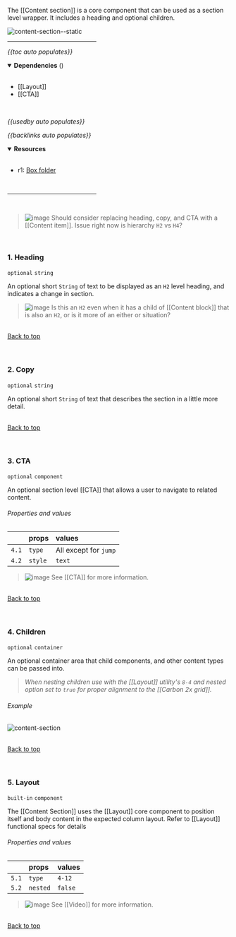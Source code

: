 <!-- category start --><!-- category end -->

The [[Content section]] is a core component that can be used as a section level
wrapper. It includes a heading and optional children.

![content-section--static](https://user-images.githubusercontent.com/3793636/121749433-45eb7800-cad0-11eb-95a0-0cbe868e6489.png)

<hr width="40%" />

<!-- toc start open="true" depthStart="3" depthEnd="5" -->

_{{toc auto populates}}_

<!-- toc end -->

<details open="true">
  <summary><strong>Dependencies</strong> (<!-- dependencyCount start --><!-- dependencyCount end -->)</summary><br />

- [[Layout]]
- [[CTA]]

<br />
</details>

<!-- usedby start -->

_{{usedby auto populates}}_

<!-- usedby end -->

<!-- backlinks start -->

_{{backlinks auto populates}}_

<!-- backlinks end -->

<a name="resources"></a>

<details open="true">
  <summary><strong>Resources</strong></summary><br />

- r1: [Box folder](https://ibm.ent.box.com/folder/101351204820)

<br />
</details>

<hr width="40%" />

<br />

> ![image](https://user-images.githubusercontent.com/3793636/117874180-493bdb80-b266-11eb-8945-dde0d95431d6.png)
> Should consider replacing heading, copy, and CTA with a [[Content item]].
> Issue right now is hierarchy `H2` vs `H4`?

<br />

### 1. Heading

`optional` `string`

An optional short `String` of text to be displayed as an `H2` level heading, and
indicates a change in section.

> ![image](https://user-images.githubusercontent.com/3793636/117874180-493bdb80-b266-11eb-8945-dde0d95431d6.png)
> Is this an `H2` even when it has a child of [[Content block]] that is also an
> `H2`, or is it more of an either or situation?

<br />[Back to top](#wiki-wrapper)<br /><br /><br />

### 2. Copy

`optional` `string`

An optional short `String` of text that describes the section in a little more
detail.

<br />[Back to top](#wiki-wrapper)<br /><br /><br />

### 3. CTA

`optional` `component`

An optional section level [[CTA]] that allows a user to navigate to related
content.

###### Properties and values

|       | props   | values                |
| :---- | :------ | :-------------------- |
| `4.1` | `type`  | All except for `jump` |
| `4.2` | `style` | `text`                |

> ![image](https://user-images.githubusercontent.com/3793636/117873919-f6faba80-b265-11eb-81a5-039bdcd822e8.png)
> See [[CTA]] for more information.

<br />[Back to top](#wiki-wrapper)<br /><br /><br />

### 4. Children

`optional` `container`

An optional container area that child components, and other content types can be
passed into.

> _When nesting children use with the [[Layout]] utility's `8-4` and nested
> option set to `true` for proper alignment to the [[Carbon 2x grid]]._

###### Example

![content-section](https://user-images.githubusercontent.com/3793636/121746387-6d8c1180-cacb-11eb-81e3-da65edd99019.gif)

<br />[Back to top](#wiki-wrapper)<br /><br /><br />

### 5. Layout

`built-in` `component`

The [[Content Section]] uses the [[Layout]] core component to position itself
and body content in the expected column layout. Refer to [[Layout]] functional
specs for details

###### Properties and values

|       | props    | values  |
| :---- | :------- | :------ |
| `5.1` | `type`   | `4-12`  |
| `5.2` | `nested` | `false` |

> ![image](https://user-images.githubusercontent.com/3793636/117873919-f6faba80-b265-11eb-81a5-039bdcd822e8.png)
> See [[Video]] for more information.

<br />[Back to top](#wiki-wrapper)<br /><br /><br />
